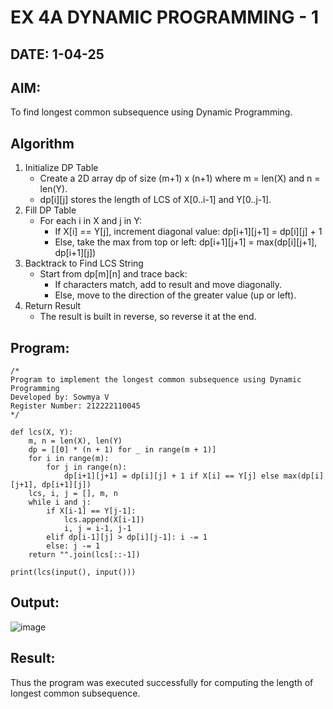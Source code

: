 # EX 4A DYNAMIC PROGRAMMING - 1
## DATE: 1-04-25
## AIM:
To find longest common subsequence using Dynamic Programming.

## Algorithm
1. Initialize DP Table
   - Create a 2D array dp of size (m+1) x (n+1) where m = len(X) and n = len(Y).
   - dp[i][j] stores the length of LCS of X[0..i-1] and Y[0..j-1].
2. Fill DP Table
   - For each i in X and j in Y:
     - If X[i] == Y[j], increment diagonal value: dp[i+1][j+1] = dp[i][j] + 1
     - Else, take the max from top or left: dp[i+1][j+1] = max(dp[i][j+1], dp[i+1][j])
3. Backtrack to Find LCS String
   - Start from dp[m][n] and trace back:
     - If characters match, add to result and move diagonally.
     - Else, move to the direction of the greater value (up or left).
4. Return Result
   - The result is built in reverse, so reverse it at the end. 

## Program:
```
/*
Program to implement the longest common subsequence using Dynamic Programming
Developed by: Sowmya V
Register Number: 212222110045
*/

def lcs(X, Y):
    m, n = len(X), len(Y)
    dp = [[0] * (n + 1) for _ in range(m + 1)]
    for i in range(m):
        for j in range(n):
            dp[i+1][j+1] = dp[i][j] + 1 if X[i] == Y[j] else max(dp[i][j+1], dp[i+1][j])
    lcs, i, j = [], m, n
    while i and j:
        if X[i-1] == Y[j-1]:
            lcs.append(X[i-1])
            i, j = i-1, j-1
        elif dp[i-1][j] > dp[i][j-1]: i -= 1
        else: j -= 1
    return "".join(lcs[::-1])

print(lcs(input(), input()))

```
## Output:
![image](https://github.com/user-attachments/assets/111d2fd1-cd84-4fb4-9c07-01bfc829992e)

## Result:
Thus the program was executed successfully for computing the length of longest common subsequence.
